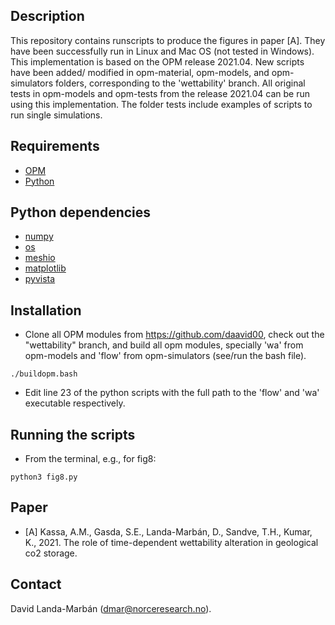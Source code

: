 ## Description
This repository contains runscripts to produce the figures in paper [A]. They
have been successfully run in Linux and Mac OS (not tested in Windows). This
implementation is based on the OPM release 2021.04. New scripts have been added/
modified in opm-material, opm-models, and opm-simulators folders, corresponding
to the 'wettability' branch. All original tests in opm-models and opm-tests from
the release 2021.04 can be run using this implementation. The folder tests 
include examples of scripts to run single simulations.

## Requirements
* [OPM](https://opm-project.org)
* [Python](https://www.python.org/downloads/)

## Python dependencies
* [numpy](https://numpy.org)
* [os](https://docs.python.org/3/library/os.html)
* [meshio](https://github.com/nschloe/meshio)
* [matplotlib](https://matplotlib.org)
* [pyvista](https://www.pyvista.org)

## Installation
* Clone all OPM modules from https://github.com/daavid00, check out the
"wettability" branch, and build all opm modules, specially 'wa' from opm-models
and 'flow' from opm-simulators (see/run the bash file).

`./buildopm.bash`
* Edit line 23 of the python scripts with the full path to the 'flow' and 'wa' 
executable respectively.

## Running the scripts
* From the terminal, e.g., for fig8:

`python3 fig8.py`

## Paper
* [A] Kassa, A.M., Gasda, S.E., Landa-Marbán, D., Sandve, T.H., Kumar, K., 2021.
The role of time-dependent wettability alteration in geological co2 storage.

## Contact
David Landa-Marbán (dmar@norceresearch.no).
